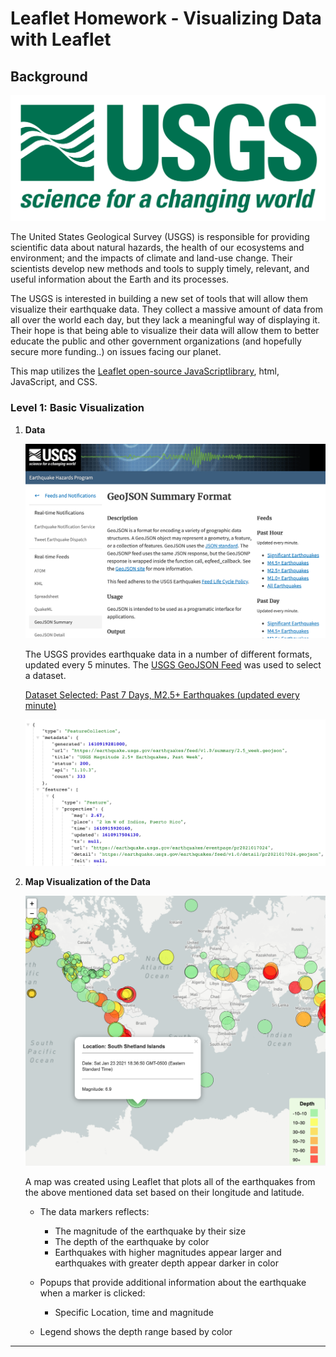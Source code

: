 # Leaflet Homework - Visualizing Data with Leaflet

## Background

![1-Logo](images/1-Logo.png)

The United States Geological Survey (USGS) is responsible for providing scientific data about natural hazards, the health of our ecosystems and environment; and the impacts of climate and land-use change. Their scientists develop new methods and tools to supply timely, relevant, and useful information about the Earth and its processes. 

The USGS is interested in building a new set of tools that will allow them visualize their earthquake data. They collect a massive amount of data from all over the world each day, but they lack a meaningful way of displaying it. Their hope is that being able to visualize their data will allow them to better educate the public and other government organizations (and hopefully secure more funding..) on issues facing our planet.

This map utilizes the [Leaflet open-source JavaScriptlibrary](https://leafletjs.com/), html, JavaScript, and CSS.


### Level 1: Basic Visualization

1. **Data**

   ![USGS Earthquake Data](images/USGS_data.png)

   The USGS provides earthquake data in a number of different formats, updated every 5 minutes. The [USGS GeoJSON Feed](http://earthquake.usgs.gov/earthquakes/feed/v1.0/geojson.php) was used to select a dataset.

   [Dataset Selected: Past 7 Days, M2.5+ Earthquakes (updated every minute)](https://earthquake.usgs.gov/earthquakes/feed/v1.0/summary/2.5_week.geojson)

   ![JSON](images/JSON.png) 


2. **Map Visualization of the Data**

    ![JSON](images/map.png) 
   
   A map was created using Leaflet that plots all of the earthquakes from the above mentioned data set based on their longitude and latitude.

   * The data markers reflects: 
        * The magnitude of the earthquake by their size 
        * The depth of the earthquake by color
        * Earthquakes with higher magnitudes appear larger and earthquakes with greater depth appear darker in color

   * Popups that provide additional information about the earthquake when a marker is clicked:
        * Specific Location, time and magnitude

   * Legend shows the depth range based by color

- - -
